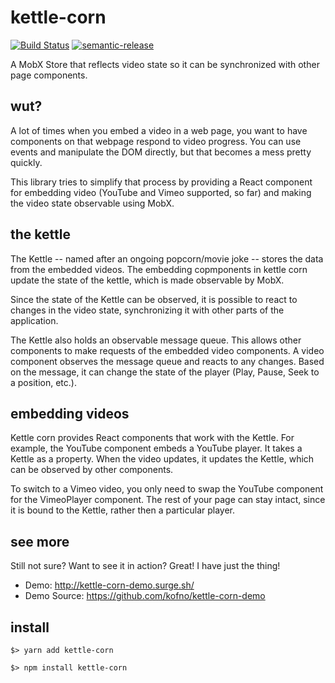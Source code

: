 # kettle-corn

[![Build Status](https://travis-ci.org/kofno/kettle-corn.svg?branch=master)](https://travis-ci.org/kofno/kettle-corn)
[![semantic-release](https://img.shields.io/badge/%20%20%F0%9F%93%A6%F0%9F%9A%80-semantic--release-e10079.svg?style=plastic)](https://github.com/semantic-release/semantic-release)

A MobX Store that reflects video state so it can be synchronized with other page
components.

## wut?
A lot of times when you embed a video in a web page, you want to have components
on that webpage respond to video progress. You can use events and manipulate the
DOM directly, but that becomes a mess pretty quickly.

This library tries to simplify that process by providing a React component for
embedding video (YouTube and Vimeo supported, so far) and making the video state
observable using MobX.

## the kettle
The Kettle -- named after an ongoing popcorn/movie joke -- stores the data from
the embedded videos. The embedding copmponents in kettle corn update the state
of the kettle, which is made observable by MobX.

Since the state of the Kettle can be observed, it is possible to react to changes
in the video state, synchronizing it with other parts of the application.

The Kettle also holds an observable message queue. This allows other components
to make requests of the embedded video components. A video component observes
the message queue and reacts to any changes. Based on the message, it can
change the state of the player (Play, Pause, Seek to a position, etc.).

## embedding videos
Kettle corn provides React components that work with the Kettle. For example,
the YouTube component embeds a YouTube player. It takes a Kettle as a property.
When the video updates, it updates the Kettle, which can be observed by other
components.

To switch to a Vimeo video, you only need to swap the YouTube component for the
VimeoPlayer component. The rest of your page can stay intact, since it is bound
to the Kettle, rather then a particular player.

## see more
Still not sure? Want to see it in action? Great! I have just the thing!

  * Demo: http://kettle-corn-demo.surge.sh/
  * Demo Source: https://github.com/kofno/kettle-corn-demo

## install

    $> yarn add kettle-corn

    $> npm install kettle-corn

